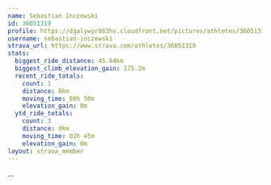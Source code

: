 ```yaml
---
name: Sebastian Inczewski
id: 36051319
profile: https://dgalywyr863hv.cloudfront.net/pictures/athletes/36051319/10635839/2/large.jpg
username: sebastian-inczewski
strava_url: https://www.strava.com/athletes/36051319
stats:
  biggest_ride_distance: 45.94km
  biggest_climb_elevation_gain: 175.2m
  recent_ride_totals:
    count: 1
    distance: 0km
    moving_time: 00h 50m
    elevation_gain: 0m
  ytd_ride_totals:
    count: 3
    distance: 0km
    moving_time: 02h 45m
    elevation_gain: 0m
layout: strava_member
--- 
```

...
